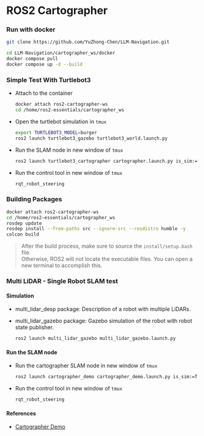 # ROS2 Cartographer

### Run with docker

```bash
git clone https://github.com/YuZhong-Chen/LLM-Navigation.git
```

```bash
cd LLM-Navigation/cartographer_ws/docker
docker compose pull
docker compose up -d --build
```

### Simple Test With Turtlebot3

- Attach to the container

  ```sh
  docker attach ros2-cartographer-ws
  cd /home/ros2-essentials/cartographer_ws
  ```
- Open the turtlebot simulation in `tmux`

  ```bash
  export TURTLEBOT3_MODEL=burger
  ros2 launch turtlebot3_gazebo turtlebot3_world.launch.py
  ```
- Run the SLAM node in new window of `tmux`

  ```bash
  ros2 launch turtlebot3_cartographer cartographer.launch.py is_sim:=True
  ```
- Run the control tool in new window of `tmux`

  ```bash
  rqt_robot_steering
  ```

### Building Packages

```sh
docker attach ros2-cartographer-ws
cd /home/ros2-essentials/cartographer_ws
rosdep update
rosdep install --from-paths src --ignore-src --rosdistro humble -y
colcon build
```

> After the build process, make sure to source the `install/setup.bash` file.  
> Otherwise, ROS2 will not locate the executable files. You can open a new terminal to accomplish this.

### Multi LiDAR - Single Robot SLAM test

#### Simulation

- multi_lidar_desp package: Description of a robot with multiple LiDARs.
- multi_lidar_gazebo package: Gazebo simulation of the robot with robot state publisher.

  ```bash
  ros2 launch multi_lidar_gazebo multi_lidar_gazebo.launch.py
  ```

#### Run the SLAM node

- Run the cartographer SLAM node in new window of `tmux`
  ```bash
  ros2 launch cartographer_demo cartographer_demo.launch.py is_sim:=True
  ```

- Run the control tool in new window of `tmux`
  ```bash
  rqt_robot_steering
  ```

#### References

- [Cartographer Demo](https://google-cartographer-ros.readthedocs.io/en/latest/demos.html)
